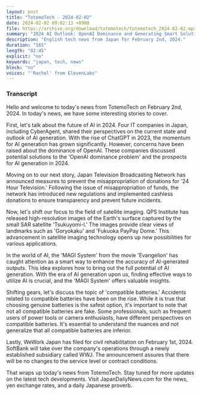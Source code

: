 ```yaml
---
layout: post
title: "TotemoTech - 2024-02-02"
date: 2024-02-02 09:02:13 +0900
file: https://archive.org/download/totemotech/totemotech_2024-02-02.mp3
summary: "2024 AI Outlook: OpenAI Dominance and Generating Smart Solutions | Preventing Misuse of Donations for '24 Hour Television', & more…"
description: "English tech news from Japan for February 2nd, 2024."
duration: "165"
length: "02:45"
explicit: "no"
keywords: "japan, tech, news"
block: "no"
voices: "'Rachel' from ElevenLabs"
---
```


### Transcript

Hello and welcome to today's news from TotemoTech on February 2nd, 2024. In today's news, we have some interesting stories to cover.

First, let's talk about the future of AI in 2024. Four IT companies in Japan, including CyberAgent, shared their perspectives on the current state and outlook of AI generation. With the rise of ChatGPT in 2023, the momentum for AI generation has grown significantly. However, concerns have been raised about the dominance of OpenAI. These companies discussed potential solutions to the 'OpenAI dominance problem' and the prospects for AI generation in 2024.

Moving on to our next story, Japan Television Broadcasting Network has announced measures to prevent the misappropriation of donations for '24 Hour Television.' Following the issue of misappropriation of funds, the network has introduced new regulations and implemented cashless donations to ensure transparency and prevent future incidents.

Now, let's shift our focus to the field of satellite imaging. QPS Institute has released high-resolution images of the Earth's surface captured by the small SAR satellite 'Tsukuyomi-I.' The images provide clear views of landmarks such as 'Goryokaku' and 'Fukuoka PayPay Dome.' This advancement in satellite imaging technology opens up new possibilities for various applications.

In the world of AI, the 'MAGI System' from the movie 'Evangelion' has caught attention as a smart way to enhance the accuracy of AI-generated outputs. This idea explores how to bring out the full potential of AI generation. With the era of AI generation upon us, finding effective ways to utilize AI is crucial, and the 'MAGI System' offers valuable insights.

Shifting gears, let's discuss the topic of 'compatible batteries.' Accidents related to compatible batteries have been on the rise. While it is true that choosing genuine batteries is the safest option, it's important to note that not all compatible batteries are fake. Some professionals, such as frequent users of power tools or camera enthusiasts, have different perspectives on compatible batteries. It's essential to understand the nuances and not generalize that all compatible batteries are inferior.

Lastly, WeWork Japan has filed for civil rehabilitation on February 1st, 2024. SoftBank will take over the company's operations through a newly established subsidiary called WWJ. The announcement assures that there will be no changes to the service level or contract conditions.

That wraps up today's news from TotemoTech. Stay tuned for more updates on the latest tech developments.   Visit JapanDailyNews.com for the news, yen exchange rates, and a daily Japanese proverb.
